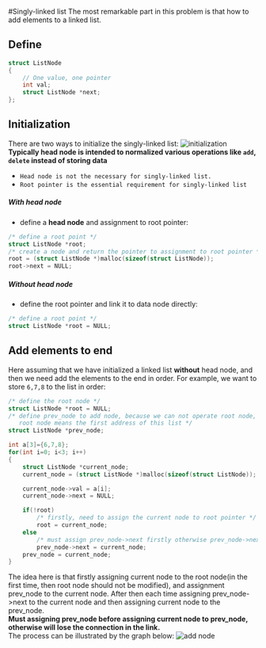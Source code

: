 #Singly-linked list
The most remarkable part in this problem is that how to add elements to a linked list.

## Define
```c
struct ListNode
{
	// One value, one pointer
	int val;
	struct ListNode *next;
};
```
## Initialization
There are two ways to initialize the singly-linked list:
![initialization](/res/linkedlist.png)
**Typically head node is intended to normalized various operations like `add`, `delete` instead of storing data**  
- `Head node is not the necessary for singly-linked list.`
- `Root pointer is the essential requirement for singly-linked list`
##### With head node
- define a **head node** and assignment to root pointer:
```c
/* define a root point */
struct ListNode *root;
/* create a node and return the pointer to assignment to root pointer */
root = (struct ListNode *)malloc(sizeof(struct ListNode));
root->next = NULL;
```
##### Without head node
- define the root pointer and link it to data node directly:
```c
/* define a root point */
struct ListNode *root = NULL;
```
## Add elements to end
Here assuming that we have initialized a linked list **without** head node, and then we need add the elements to the end in order. For example, we want to store `6,7,8` to the list in order:
```c
/* define the root node */
struct ListNode *root = NULL;
/* define prev_node to add node, because we can not operate root node,
   root node means the first address of this list */
struct ListNode *prev_node;

int a[3]={6,7,8};
for(int i=0; i<3; i++)
{
	struct ListNode *current_node;
	current_node = (struct ListNode *)malloc(sizeof(struct ListNode));

	current_node->val = a[i];
	current_node->next = NULL;

	if(!root)
		/* firstly, need to assign the current node to root pointer */
		root = current_node;
	else
		/* must assign prev_node->next firstly otherwise prev_node->next will lose */
		prev_node->next = current_node;
	prev_node = current_node;
}
```
The idea here is that firstly assigning current node to the root node(in the first time, then root node should not be modified), and assignment prev_node to the current node. After then each time assigning prev_node->next to the current node and then assigning current node to the prev_node.  
**Must assigning prev_node before assigning current node to prev_node, otherwise will lose the connection in the link.**  
The process can be illustrated by the graph below:
![add node](/res/addnode.png)